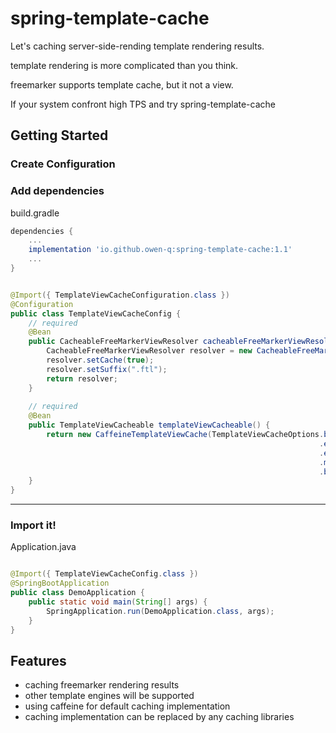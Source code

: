 # spring-template-cache

Let's caching server-side-rending template rendering results.

template rendering is more complicated than you think. 

freemarker supports template cache, but it not a view.

If your system confront high TPS and try spring-template-cache

## Getting Started

### Create Configuration

### Add dependencies 
build.gradle
```groovy
dependencies {
    ...
    implementation 'io.github.owen-q:spring-template-cache:1.1'
    ...
}
```

```java

@Import({ TemplateViewCacheConfiguration.class })
@Configuration
public class TemplateViewCacheConfig {
    // required
    @Bean
    public CacheableFreeMarkerViewResolver cacheableFreeMarkerViewResolver() {
        CacheableFreeMarkerViewResolver resolver = new CacheableFreeMarkerViewResolver();
        resolver.setCache(true);
        resolver.setSuffix(".ftl");
        return resolver;
    }
    
    // required
    @Bean
    public TemplateViewCacheable templateViewCacheable() {
        return new CaffeineTemplateViewCache(TemplateViewCacheOptions.builder()
                                                                     .expireAfterWriteDuration(10L)
                                                                     .expireAfterWriteDurationUnit(TimeUnit.SECONDS)
                                                                     .maximumSize(1000L)
                                                                     .build());
    }
}

```

---   

### Import it!

Application.java
```java

@Import({ TemplateViewCacheConfig.class })
@SpringBootApplication
public class DemoApplication {
	public static void main(String[] args) {
		SpringApplication.run(DemoApplication.class, args);
	}
}

```

## Features
- caching freemarker rendering results
- other template engines will be supported
- using caffeine for default caching implementation
- caching implementation can be replaced by any caching libraries



